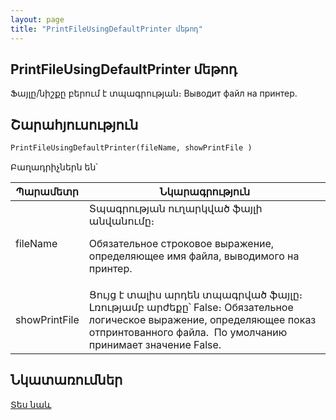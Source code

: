 ```yaml
---
layout: page
title: "PrintFileUsingDefaultPrinter մեթոդ"
---
```

    
## PrintFileUsingDefaultPrinter մեթոդ


Ֆայլը/նիշքը բերում է տպագրության։
Выводит файл на принтер.

    
## Շարահյուսություն

```vb
PrintFileUsingDefaultPrinter(fileName, showPrintFile )
```

Բաղադրիչներն են՝

| Պարամետր | Նկարագրություն |
|--|--|
| fileName | Տպագրության ուղարկված ֆայլի անվանումը։<p> Обязательное строковое выражение, определяющее имя файла, выводимого на принтер. </p> |
| showPrintFile | Ցույց է տալիս արդեն տպագրված ֆայլը։ Լռությամբ արժեքը՝ False։ Обязательное логическое выражение, определяющее показ отпринтованного файла.&nbsp; По умолчанию принимает значение False. |

## Նկատառումներ
 

[Տես նաև](../../functions.html)

